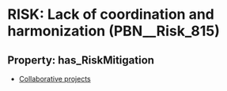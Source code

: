# RISK: __Lack of coordination and harmonization__ (PBN__Risk_815)

## Property: has_RiskMitigation

* [Collaborative projects](PBN__RiskMitigation_1121)

